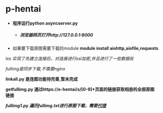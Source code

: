 p-hentai
=
* #### 程序运行python asyncserver.py  
    * ##### 浏览器网页打开http://127.0.0.1:8000




* 如果要下载原图需要下载的module
**module install aiohttp,aiofile,requests**  


*lxs 实现了先建立连接后，对连接进行ssl加密,并且进行了一些数据处*  

*fullimg是同步下载,不需要nginx*  

__linkall.py 是连图功能待完善,暂未完成__  

**getfullimg.py 通过https://e-hentai/s/[0-9]\*页面的链接获取相册的全部原图链接**  

***fullimg1.py 遍历fullimg.txt进行原图下载，需要[代理](https://github.com/17827757663/nginx-1.27.2)***  



